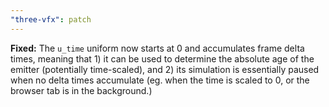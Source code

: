 ```yaml
---
"three-vfx": patch
---
```


**Fixed:** The `u_time` uniform now starts at 0 and accumulates frame delta times, meaning that 1) it can be used to determine the absolute age of the emitter (potentially time-scaled), and 2) its simulation is essentially paused when no delta times accumulate (eg. when the time is scaled to 0, or the browser tab is in the background.)
